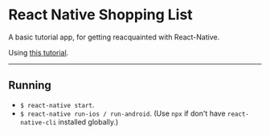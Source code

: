 # React Native Shopping List

A basic tutorial app, for getting reacquainted with React-Native.

Using [this tutorial](https://www.youtube.com/watch?v=Hf4MJH0jDb4).

---

Running
---
- ```$ react-native start```.
- ```$ react-native run-ios / run-android```.
(Use ```npx``` if don't have ```react-native-cli``` installed globally.)